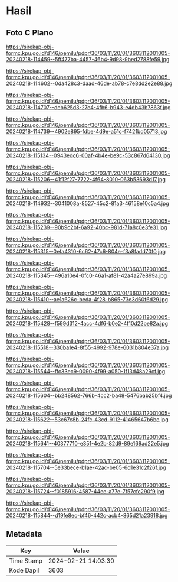 # Hasil

## Foto C Plano

https://sirekap-obj-formc.kpu.go.id/d146/pemilu/pdpr/36/03/11/20/01/3603112001005-20240218-114459--5ff477ba-4457-46b4-9d98-9bed2788fe59.jpg

https://sirekap-obj-formc.kpu.go.id/d146/pemilu/pdpr/36/03/11/20/01/3603112001005-20240218-114602--0da428c3-daad-46de-ab78-c7e8dd2e2e88.jpg

https://sirekap-obj-formc.kpu.go.id/d146/pemilu/pdpr/36/03/11/20/01/3603112001005-20240218-114707--deb625d3-27e4-4fb6-b943-e4db43b7863f.jpg

https://sirekap-obj-formc.kpu.go.id/d146/pemilu/pdpr/36/03/11/20/01/3603112001005-20240218-114739--4902e895-fdbe-4d9e-a51c-f7421bd05713.jpg

https://sirekap-obj-formc.kpu.go.id/d146/pemilu/pdpr/36/03/11/20/01/3603112001005-20240218-115134--0943edc6-00af-4b4e-be9c-53c867d64130.jpg

https://sirekap-obj-formc.kpu.go.id/d146/pemilu/pdpr/36/03/11/20/01/3603112001005-20240218-115206--41f12f27-7722-4f64-8010-063b53693d17.jpg

https://sirekap-obj-formc.kpu.go.id/d146/pemilu/pdpr/36/03/11/20/01/3603112001005-20240218-114932--3041008a-8527-45c2-81a3-46158e10c5a4.jpg

https://sirekap-obj-formc.kpu.go.id/d146/pemilu/pdpr/36/03/11/20/01/3603112001005-20240218-115239--90b9c2bf-6a92-40bc-981d-71a8c0e3fe31.jpg

https://sirekap-obj-formc.kpu.go.id/d146/pemilu/pdpr/36/03/11/20/01/3603112001005-20240218-115315--0efa4310-6c62-47c6-804e-f3a8fadd70f0.jpg

https://sirekap-obj-formc.kpu.go.id/d146/pemilu/pdpr/36/03/11/20/01/3603112001005-20240218-115345--496a10e4-0fc0-46a1-af81-42a4a27e899a.jpg

https://sirekap-obj-formc.kpu.go.id/d146/pemilu/pdpr/36/03/11/20/01/3603112001005-20240218-115410--ae1a626c-beda-4f28-b865-73e3d60f6d29.jpg

https://sirekap-obj-formc.kpu.go.id/d146/pemilu/pdpr/36/03/11/20/01/3603112001005-20240218-115428--f599d312-4acc-4df6-b0e2-4f10d22be82a.jpg

https://sirekap-obj-formc.kpu.go.id/d146/pemilu/pdpr/36/03/11/20/01/3603112001005-20240218-115518--330ba1e4-8f55-4992-978e-6031b804e37a.jpg

https://sirekap-obj-formc.kpu.go.id/d146/pemilu/pdpr/36/03/11/20/01/3603112001005-20240218-115544--ffc33ec9-0090-4f99-a050-1f13d48a29cf.jpg

https://sirekap-obj-formc.kpu.go.id/d146/pemilu/pdpr/36/03/11/20/01/3603112001005-20240218-115604--bb248562-766b-4cc2-ba48-5476bab25bf4.jpg

https://sirekap-obj-formc.kpu.go.id/d146/pemilu/pdpr/36/03/11/20/01/3603112001005-20240218-115622--53c67c8b-24fc-43cd-9112-41465647b6bc.jpg

https://sirekap-obj-formc.kpu.go.id/d146/pemilu/pdpr/36/03/11/20/01/3603112001005-20240218-115641--40377710-e351-4e2b-82d9-89e169ad22e5.jpg

https://sirekap-obj-formc.kpu.go.id/d146/pemilu/pdpr/36/03/11/20/01/3603112001005-20240218-115704--5e33bece-b1ae-42ac-be05-6d1e31c2f26f.jpg

https://sirekap-obj-formc.kpu.go.id/d146/pemilu/pdpr/36/03/11/20/01/3603112001005-20240218-115724--f0185916-4587-44ee-a77e-7f57cfc290f9.jpg

https://sirekap-obj-formc.kpu.go.id/d146/pemilu/pdpr/36/03/11/20/01/3603112001005-20240218-115844--d19fe8ec-bf46-442c-acb4-865d21a23918.jpg


## Metadata

| Key        | Value               |
| ---------- | ------------------- |
| Time Stamp | 2024-02-21 14:03:30 |
| Kode Dapil | 3603                |



